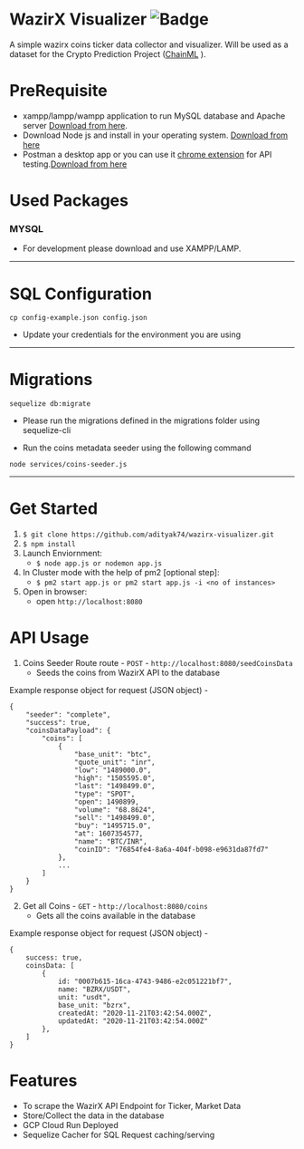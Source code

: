 # WazirX Visualizer ![Badge](https://github.com/adityak74/wazirx-visualizer/workflows/BuildDockerGCPRun/badge.svg)

A simple wazirx coins ticker data collector and visualizer. Will be used as a dataset for the Crypto Prediction Project ([ChainML](https://github.com/adityak74/chainML) ).

# PreRequisite

* xampp/lampp/wampp application to run MySQL database and Apache server [Download from here](https://www.apachefriends.org/download.html).
* Download Node js and install in your operating system. [Download from here](https://nodejs.org/en/download/)
* Postman a desktop app or you can use it [chrome extension](https://chrome.google.com/webstore/category/extensions) for API testing.[Download from here](https://www.getpostman.com/apps) 

# Used Packages 

### MYSQL
* For development please download and use XAMPP/LAMP. 

---

# SQL Configuration

```
cp config-example.json config.json
```
* Update your credentials for the environment you are using

---
# Migrations

```
sequelize db:migrate
```
* Please run the migrations defined in the migrations folder using sequelize-cli

* Run the coins metadata seeder using the following command
```
node services/coins-seeder.js
```

---

# Get Started

1. `$ git clone https://github.com/adityak74/wazirx-visualizer.git`
2. `$ npm install`
3. Launch Enviornment:
    * `$ node app.js or nodemon app.js`
4. In Cluster mode with the help of pm2 [optional step]:
    * `$ pm2 start app.js or pm2 start app.js -i <no of instances>`
5. Open in browser:
    * open `http://localhost:8080`

# API Usage 

1. Coins Seeder Route route - `POST` - `http://localhost:8080/seedCoinsData`
     * Seeds the coins from WazirX API to the database

Example response object for request (JSON object) -

```
{
    "seeder": "complete",
    "success": true,
    "coinsDataPayload": {
        "coins": [
            {
                "base_unit": "btc",
                "quote_unit": "inr",
                "low": "1489000.0",
                "high": "1505595.0",
                "last": "1498499.0",
                "type": "SPOT",
                "open": 1490899,
                "volume": "68.8624",
                "sell": "1498499.0",
                "buy": "1495715.0",
                "at": 1607354577,
                "name": "BTC/INR",
                "coinID": "76854fe4-8a6a-404f-b098-e9631da87fd7"
            },
            ...
        ]
    }
}
```
2. Get all Coins -  `GET` - `http://localhost:8080/coins`
     * Gets all the coins available in the database

Example response object for request (JSON object) -

```
{
    success: true,
    coinsData: [
        {
            id: "0007b615-16ca-4743-9486-e2c051221bf7",
            name: "BZRX/USDT",
            unit: "usdt",
            base_unit: "bzrx",
            createdAt: "2020-11-21T03:42:54.000Z",
            updatedAt: "2020-11-21T03:42:54.000Z"
        },
    ]
}
```

# Features

* To scrape the WazirX API Endpoint for Ticker, Market Data
* Store/Collect the data in the database
* GCP Cloud Run Deployed
* Sequelize Cacher for SQL Request caching/serving